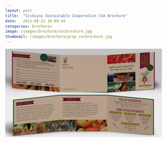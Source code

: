 ```yaml
---
layout: post
title:  "Siskiyou Sustainable Cooperative CSA Brochure"
date:   2013-09-21 16:09:44
categories: brochures
image: /images/brochure/sscbrochure.jpg
thumbnail: /images/brochure/gray_sscbrochure.jpg
---
```

![SSC CSA Brochure][image]

[image]: /images/brochure/sscbrochure.jpg "SSC CSA Brochure"
